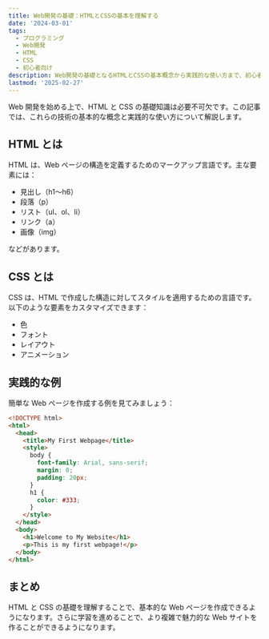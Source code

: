 ```yaml
---
title: Web開発の基礎：HTMLとCSSの基本を理解する
date: '2024-03-01'
tags:
  - プログラミング
  - Web開発
  - HTML
  - CSS
  - 初心者向け
description: Web開発の基礎となるHTMLとCSSの基本概念から実践的な使い方まで、初心者にもわかりやすく解説します。
lastmod: '2025-02-27'
---
```


Web 開発を始める上で、HTML と CSS の基礎知識は必要不可欠です。この記事では、これらの技術の基本的な概念と実践的な使い方について解説します。

## HTML とは

HTML は、Web ページの構造を定義するためのマークアップ言語です。主な要素には：

- 見出し（h1〜h6）
- 段落（p）
- リスト（ul、ol、li）
- リンク（a）
- 画像（img）

などがあります。

## CSS とは

CSS は、HTML で作成した構造に対してスタイルを適用するための言語です。以下のような要素をカスタマイズできます：

- 色
- フォント
- レイアウト
- アニメーション

## 実践的な例

簡単な Web ページを作成する例を見てみましょう：

```html
<!DOCTYPE html>
<html>
  <head>
    <title>My First Webpage</title>
    <style>
      body {
        font-family: Arial, sans-serif;
        margin: 0;
        padding: 20px;
      }
      h1 {
        color: #333;
      }
    </style>
  </head>
  <body>
    <h1>Welcome to My Website</h1>
    <p>This is my first webpage!</p>
  </body>
</html>
```

## まとめ

HTML と CSS の基礎を理解することで、基本的な Web ページを作成できるようになります。さらに学習を進めることで、より複雑で魅力的な Web サイトを作ることができるようになります。
